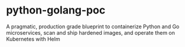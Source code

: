 # python-golang-poc
A pragmatic, production grade blueprint to containerize Python and Go microservices, scan and ship hardened images, and operate them on Kubernetes with Helm
